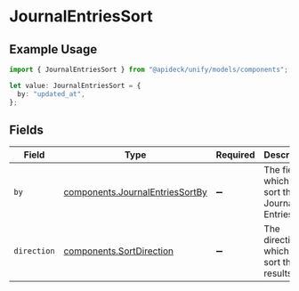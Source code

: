# JournalEntriesSort

## Example Usage

```typescript
import { JournalEntriesSort } from "@apideck/unify/models/components";

let value: JournalEntriesSort = {
  by: "updated_at",
};
```

## Fields

| Field                                                                              | Type                                                                               | Required                                                                           | Description                                                                        | Example                                                                            |
| ---------------------------------------------------------------------------------- | ---------------------------------------------------------------------------------- | ---------------------------------------------------------------------------------- | ---------------------------------------------------------------------------------- | ---------------------------------------------------------------------------------- |
| `by`                                                                               | [components.JournalEntriesSortBy](../../models/components/journalentriessortby.md) | :heavy_minus_sign:                                                                 | The field on which to sort the Journal Entries.                                    | updated_at                                                                         |
| `direction`                                                                        | [components.SortDirection](../../models/components/sortdirection.md)               | :heavy_minus_sign:                                                                 | The direction in which to sort the results                                         |                                                                                    |